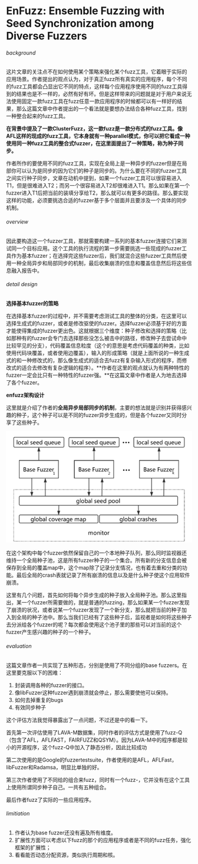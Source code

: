 # EnFuzz: Ensemble Fuzzing with  Seed Synchronization among Diverse Fuzzers

###### background

这片文章的关注点不在如何使用某个策略来强化某个fuzz工具，它着眼于实际的应用场景。作者提出的观点认为，对于真正fuzz所有真实的应用程序，每个不同的fuzz工具都会凸显出它不同的特点，这样每个应用程序使用不同的fuzz工具得到的结果也是不一样的，必然有好有坏。但是这样带来的问题就是对于用户来说无法使用固定一款fuzz工具在fuzz任意一款应用程序的时候都可以有一样好的结果，那么这篇文章中作者提出的一个看法就是要想办法结合各种fuzz工具，找到一种整合起来的fuzz工具。

**在背景中提及了一款ClusterFuzz，这一款fuzz是一款分布式的fuzz工具。像AFL这样的现成的fuzz工具，它本身就有一种parallel模式，你可以把它看成一种使用同一种fuzz工具的整合式fuzzer，在这里面提出了一种策略，称为种子同步。**

作者所作的要使用不同的fuzz工具，实现在全局上是一种异步的fuzzer但是在局部你可以认为是同步的因为它们的种子是同步的。为什么要在不同的fuzzer工具之间实行种子同步，文章在动机中提到，如果一个fuzzer工具可以很容易进入T1，但是很难进入T2；而另一个很容易进入T2却很难进入T1。那么如果在第一个fuzzer进入T1后把当前的装填分享给T2，那么就可以有更多的路径。那么要实现这样的功能，必须要挑选合适的fuzzer基于多个层面并且要涉及一个具体的同步机制。

###### overview

因此要构造这一个fuzzer工具，那就需要构建一系列的基本fuzzer连接它们来测试同一个目标应用。这个工具的执行流程的第一步需要挑选一些现成的fuzzer工具作为基本fuzzer；在选择完这些fuzzer后，我们就混合这些fuzzer工具然后使用一种全局异步和局部同步的机制，最后收集崩溃的信息和覆盖信息然后将这些信息融入报告中。

###### detail design

**选择基本fuzzer的策略**

在选择基本fuzzer的过程中，并不需要考虑测试工具的整体的分类，在这里可以选择生成式的fuzzer，或者是修改驱使的fuzzer。选择fuzzer必须基于好的方面才能使得集成的fuzzer更出色。这就根据三个维度：种子修改和选择的策略（比如那种有的fuzzer会专门去选择那些没怎么被击中的路径，修改种子去尝试命中比较罕见的分支），代码覆盖信息粒度（这个的意思是考虑代码覆盖的种类，比如使用代码块覆盖，或者使用边覆盖），输入的形成策略（就是上面所说的一种生成式的和一种修改式的，那么像生成式的适合去fuzz有复杂输入形式的程序，而修改式的适合去修改有复杂逻辑的程序）。**作者在这里的观点就认为有两种特性的fuzzer一定会比只有一种特性的fuzzer强。**在这篇文章中作者是人为地去选择了各个fuzzer。

**enfuzz架构设计**

这里就是介绍了作者的**全局异步局部同步的机制**，主要的想法就是识别并获得感兴趣的种子，这个种子可以是不同的fuzzer异步生成的，但是各个fuzzer又同时分享了这些种子。

![enfuzz](..\img\enfuzz.png)

在这个架构中每个fuzzer依然保留自己的一个本地种子队列，那么同时监视器还维持一个全局种子池，这是所有fuzzer种子的一个集合。所有新的分支信息会被保存到全局的覆盖map中，这个map除了记录分支情况，也有着去重和分类的功能。最后全局的crash表就记录了所有崩溃的信息以及是什么种子使这个应用软件崩溃。

这里有几个问题，首先如何将每个异步生成的种子放入全局种子池。那么这里指出，某一个fuzzer所需要做的，就是普通的fuzzing，那么如果某一个fuzzer发现了崩溃的状况，或者说某一个fuzzer发现了一个新分支，那么就把当前的种子加入到全局的种子池中。那么当我们已经有了这些种子后，监视者是如何将这些种子去分派给各个fuzzer的呢？每次都会使用这个池子里的那些可以对当前的这个fuzzer产生感兴趣的种子的一个种子。

###### evaluation

这篇文章作者一共实现了五种形态，分别是使用了不同分组的base fuzzers。在这里要克服以下的困难：

1. 封装调用各种的fuzzer的接口。
2. 像libFuzzer这种fuzzer遇到崩溃就会停止，那么需要使他可以保持。
3. 如何去掉重复的bugs
4. 有效同步种子

这个评估方法我觉得暴露出了一点问题，不过还是中的看一下。

首先第一次评估使用了LAVA-M数据集，同时作者的评估方式是使用了fuzz-Q（包含了AFL，AFLFAST，FAIRFUZZ和QSYM）。因为LAVA-M中的程序都是较小的开源程序，这个fuzz-Q中加入了静态分析，因此比较成功

第二次使用的是Google的fuzzertestsuite，作者使用的是AFL，AFLFast，libFuzzer和Radamsa，明显比单独的好。

第三次作者使用了不同给的组合来fuzz，同时有一个fuzz-，它并没有在这个工具上使用所谓同步种子自己。一共有五种组合。

最后作者fuzz了实际的一些应用程序。

###### limitiation

1. 作者认为base fuzzer还没有遍及所有维度。
2. 扩展性方面可以考虑以下fuzz的那个的应用程序或者是不同的fuzz任务，强化框架的扩展性；
3. 看看能否动态分配资源，类似执行周期和核。

